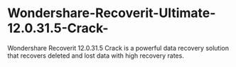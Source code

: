 # Wondershare-Recoverit-Ultimate-12.0.31.5-Crack-
Wondershare Recoverit 12.0.31.5 Crack is a powerful data recovery solution that recovers deleted and lost data with high recovery rates.
